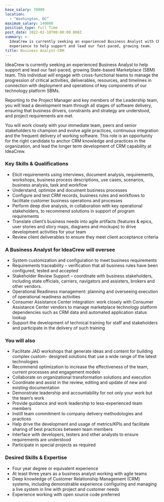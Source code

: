 ```yaml
---
base_salary: 70000
location:
  - "Washington, DC"
maximum_salary: 140000
position_type: Full Time
post_date: 2022-02-18T00:00:00.000Z
summary: >-
  IdeaCrew is currently seeking an experienced Business Analyst with CRM
  experience to help support and lead our fast-paced, growing team.
title: Business Analyst-CRM
---
```


IdeaCrew is currently seeking an experienced Business Analyst to help support and lead our fast-paced, growing State-based Marketplace (SBM) team. This individual will engage with cross-functional teams to manage the progression of critical activities, deliverables, resources, and timelines in connection with deployment and operations of key components of our technology platform SBMs.

Reporting to the Project Manager and key members of the Leadership team, you will lead a development team through all stages of software delivery, ensuring that business drivers, constraints and strategy are understood, and project requirements are met.

You will work closely with your immediate team, peers and senior stakeholders to champion and evolve agile practices, continuous integration and the frequent delivery of working software. This role is an opportunity for the right candidate to anchor CRM knowledge and practices in the organization, and lead the longer term development of CRM capability at IdeaCrew.

### Key Skills & Qualifications

- Elicit requirements using interviews, document analysis, requirements, workshops, business process descriptions, use cases, scenarios, business analysis, task and workflow
- Understand, optimize and document business processes
- Configure and test CRM records, business rules and workflows to facilitate customer business operations and processes
- Perform deep dive analysis, in collaboration with key operational stakeholders, to recommend solutions in support of program requirements
- Translate client’s business needs into agile artifacts (features & epics, user stories and story maps, diagrams and mockups) to drive development activities for your team
- Review client deliverables to ensure they meet client acceptance criteria

### A Business Analyst for IdeaCrew will oversee

- System customization and configuration to meet business requirements
- Requirements traceability – verification that all business rules have been configured, tested and accepted
- Stakeholder Review Support – coordinate with business stakeholders, including state officials, carriers, navigators and assisters, brokers and other vendors.
- Operational Readiness management: planning and overseeing execution of operational readiness activities
- Consumer Assistance Center integration: work closely with Consumer Assistance Center vendors to manage marketplace technology platform dependencies such as CRM data and automated application status lookup
- Support the development of technical training for staff and stakeholders and participate in the delivery of such training

### You will also

- Facilitate JAD workshops that generate ideas and content for building complex custom- designed solutions that use a wide range of the latest technologies
- Recommend optimization to increase the effectiveness of the team, current processes and engagement models
- Collaborate on organizational transformation solutions and execution
- Coordinate and assist in the review, editing and update of new and existing documentation
- Demonstrate leadership and accountability for not only your work but the team’s work
- Provide guidance and work leadership to less-experienced team members
- Instill team commitment to company delivery methodologies and practices
- Help drive the development and usage of metrics/KPIs and facilitate sharing of best practices between team members
- Interface with developers, testers and other analysts to ensure requirements are understood
- Participate in special projects as required

### Desired Skills & Expertise

- Four year degree or equivalent experience
- At least three years as a business analyst working with agile teams
- Deep knowledge of Customer Relationship Management (CRM) systems, including demonstrable experience configuring and managing a live system in line with project and customer needs
- Experience working with open source code preferred

